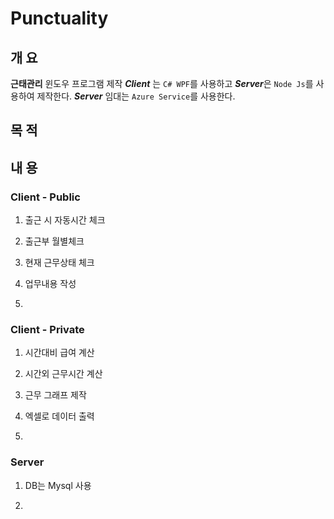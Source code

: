 # Punctuality

## 개  요
**근태관리** 윈도우 프로그램 제작 ***Client*** 는 ```C# WPF```를 사용하고 ***Server***은 ```Node Js```를 사용하여 제작한다. 
***Server*** 임대는 ```Azure Service```를 사용한다.

## 목  적



## 내  용

### Client - Public

1. 출근 시 자동시간 체크 <br>
    
2. 출근부 월별체크 <br>

3. 현재 근무상태 체크 <br>

4. 업무내용 작성 <br>

5. 

### Client - Private

1. 시간대비 급여 계산 <br>

2. 시간외 근무시간 계산 <br>

3. 근무 그래프 제작 <br>

4. 엑셀로 데이터 출력 <br>

5. 

### Server

1. DB는 Mysql 사용

2. 
